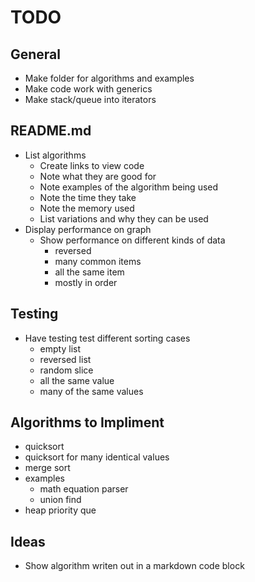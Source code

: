 # TODO

## General
- Make folder for algorithms and examples
- Make code work with generics
- Make stack/queue into iterators

## README.md
- List algorithms
    - Create links to view code
    - Note what they are good for
    - Note examples of the algorithm being used
    - Note the time they take
    - Note the memory used
    - List variations and why they can be used
- Display performance on graph
    - Show performance on different kinds of data
        - reversed
        - many common items
        - all the same item
        - mostly in order

## Testing
- Have testing test different sorting cases
    - empty list
    - reversed list
    - random slice
    - all the same value
    - many of the same values

## Algorithms to Impliment
- quicksort
- quicksort for many identical values
- merge sort
- examples
    - math equation parser
    - union find
- heap priority que

## Ideas
- Show algorithm writen out in a markdown code block
